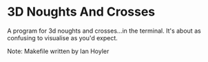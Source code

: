 # 3D Noughts And Crosses
 A program for 3d noughts and crosses...in the terminal. It's about as confusing to visualise as you'd expect.
 
 Note: Makefile written by Ian Hoyler
